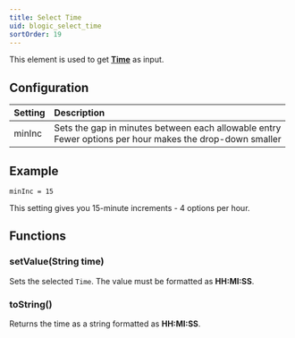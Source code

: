 ```yaml
---
title: Select Time
uid: blogic_select_time
sortOrder: 19
---
```


This element is used to get [**Time**](@crmscript_datatypes_time) as input.

## Configuration

| Setting | Description                                         |
|:--------|:----------------------------------------------------|
| minInc  | Sets the gap in minutes between each allowable entry<br/>Fewer options per hour makes the drop-down smaller |

## Example

```crmscript
minInc = 15
```

This setting gives you 15-minute increments - 4 options per hour.

## Functions

### setValue(String time)

Sets the selected `Time`. The value must be formatted as **HH:MI:SS**.

### toString()

Returns the time as a string formatted as **HH:MI:SS**.
